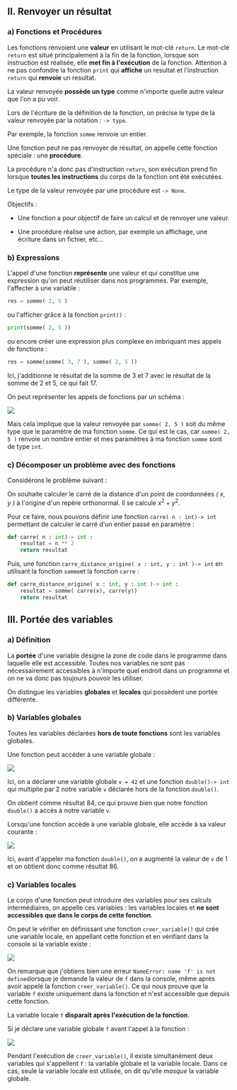 ## II. Renvoyer un résultat

### a) Fonctions et Procédures

Les fonctions renvoient une **valeur** en utilisant le mot-clé ``return``. Le mot-clé ``return`` est situé principalement à la fin de la fonction, lorsque son instruction est réalisée, elle **met fin à l'exécution** de la fonction. Attention à ne pas confondre la fonction ``print`` qui **affiche** un resultat et l'instruction ``return`` qui **renvoie** un resultat.

La valeur renvoyée **possède un type** comme n'importe quelle autre valeur que l'on a pu voir.

Lors de l'écriture de la définition de la fonction, on précise le type de la valeur renvoyée par la notation : `-> type`.

Par exemple, la fonction ``somme`` renvoie un entier.

Une fonction peut ne pas renvoyer de résultat, on appelle cette fonction spéciale : une **procédure**. 

La procédure n'a donc pas d'instruction ``return``, son exécution prend fin lorsque **toutes les instructions** du corps de la fonction ont été exécutées.

Le type de la valeur renvoyée par une procédure est `-> None`.

Objectifs :

- Une fonction a pour objectif de faire un calcul et de renvoyer une valeur.

- Une procédure réalise une action, par exemple un affichage, une écriture dans un fichier, etc...

### b) Expressions

L'appel d'une fonction **représente** une valeur et qui constitue une expression qu'on peut réutiliser dans nos programmes. Par exemple, l'affecter à une variable :

```python
res = somme( 2, 5 )
```

ou l'afficher grâce à la fonction ``print()`` :

```python
print(somme( 2, 5 ))
```

ou encore créer une expression plus complexe en imbriquant mes appels de fonctions :

```python
res = somme(somme( 3, 7 ), somme( 2, 5 ))
```

Ici, j'additionne le résultat de la somme de 3 et 7 avec le résultat de la somme de 2 et 5, ce qui fait 17. 

On peut représenter les appels de fonctions par un schéma :

![](./img/img_fonc/serie_appels.PNG)

Mais cela implique que la valeur renvoyée par ``somme( 2, 5 )`` soit du même type que le paramètre de ma fonction ``somme``. Ce qui est le cas, car ``somme( 2, 5 )`` renvoie un nombre entier et mes paramètres à ma fonction ``somme`` sont de type ``int``.

### c) Décomposer un problème avec des fonctions

Considérons le problème suivant :

On souhaite calculer le carré de la distance d'un point de coordonnées *( x, y )* à l'origine d'un repère orthonormal. Il se calcule $`x^2 + y^2`$.

Pour ce faire, nous pouvons définir une fonction ``carre( n : int)-> int`` permettant de calculer le carré d'un entier passé en paramètre :

```python
def carre( n : int)-> int :
    resultat = n ** 2
    return resultat
```

Puis, une fonction ``carre_distance_origine( x : int, y : int )-> int`` en utilisant la fonction ``somme``et la fonction ``carre`` :

```python
def carre_distance_origine( x : int, y : int )-> int :
    resultat = somme( carre(x), carre(y))
    return resultat
```

## III. Portée des variables

### a) Définition

La **portée** d'une variable désigne la zone de code dans le programme dans laquelle elle est accessible. Toutes nos variables ne sont pas nécessairement accessibles à n'importe quel endroit dans un programme et on ne va donc pas toujours pouvoir les utiliser.

On distingue les variables **globales** et **locales** qui possèdent une portée différente.

### b) Variables globales

Toutes les variables déclarées **hors de toute fonctions** sont les variables globales.

Une fonction peut accéder à une variable globale :

![](./img/img_fonc/var_globale.PNG)

Ici, on a déclarer une variable globale ``v = 42`` et une fonction ``double()-> int`` qui multiplie par 2 notre variable ``v`` déclarée hors de la fonction ``double()``.

On obtient comme résultat 84, ce qui prouve bien que notre fonction ``double()`` a accès à notre variable ``v``.

Lorsqu'une fonction accède à une variable globale, elle accède à sa valeur courante :

![](./img/img_fonc/var_globale2.PNG)

Ici, avant d'appeler ma fonction ``double()``, on a augmenté la valeur de ``v`` de 1 et on obtient donc comme résultat 86.

### c) Variables locales

Le corps d'une fonction peut introduire des variables pour ses calculs intermédiaires, on appelle ces variables : les variables locales et **ne sont accessibles que dans le corps de cette fonction**.

On peut le vérifier en définissant une fonction ``creer_variable()`` qui crée une variable locale, en appellant cette fonction et en vérifiant dans la console si la variable existe :

![](./img/img_fonc/var_locale1.PNG)

On remarque que j'obtiens bien une erreur ``NameError: name 'f' is not defined``lorsque je demande la valeur de ``f`` dans la console, même après avoir appelé la fonction ``creer_variable()``. Ce qui nous prouve que la variable ``f`` existe uniquement dans la fonction et n'est accessible que depuis cette fonction.

La variable locale ``f`` **disparaît après l'exécution de la fonction**.

Si je déclare une variable globale ``f`` avant l'appel à la fonction :

![](./img/img_fonc/var_locale2.PNG)

Pendant l'exécution de ``creer_variable()``, il existe simultanément deux variables qui s'appellent ``f`` : la variable globale et la variable locale. Dans ce cas, seule la variable locale est utilisée, on dit qu'elle *masque* la variable globale.